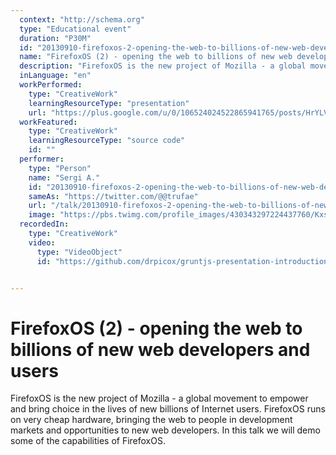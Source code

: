 ```yaml
---
  context: "http://schema.org"
  type: "Educational event"
  duration: "P30M"
  id: "20130910-firefoxos-2-opening-the-web-to-billions-of-new-web-developers-and-users"
  name: "FirefoxOS (2) - opening the web to billions of new web developers and users"
  description: "FirefoxOS is the new project of Mozilla - a global movement to empower and bring choice in the lives of new billions of Internet users. FirefoxOS runs on very cheap hardware, bringing the web to people in development markets and opportunities to new web developers. In this talk we will demo some of the capabilities of FirefoxOS."
  inLanguage: "en"
  workPerformed: 
    type: "CreativeWork"
    learningResourceType: "presentation"
    url: "https://plus.google.com/u/0/106524024522865941765/posts/HrYLVwDLs4p"
  workFeatured: 
    type: "CreativeWork"
    learningResourceType: "source code"
    id: ""
  performer: 
    type: "Person"
    name: "Sergi A."
    id: "20130910-firefoxos-2-opening-the-web-to-billions-of-new-web-developers-and-users"
    sameAs: "https://twitter.com/@@trufae"
    url: "/talk/20130910-firefoxos-2-opening-the-web-to-billions-of-new-web-developers-and-users.html"
    image: "https://pbs.twimg.com/profile_images/430343297224437760/KxsZykF6.jpeg"
  recordedIn: 
    type: "CreativeWork"
    video: 
      type: "VideoObject"
      id: "https://github.com/drpicox/gruntjs-presentation-introduction"


---
```

# FirefoxOS (2) - opening the web to billions of new web developers and users

FirefoxOS is the new project of Mozilla - a global movement to empower and bring choice in the lives of new billions of Internet users. FirefoxOS runs on very cheap hardware, bringing the web to people in development markets and opportunities to new web developers. In this talk we will demo some of the capabilities of FirefoxOS.